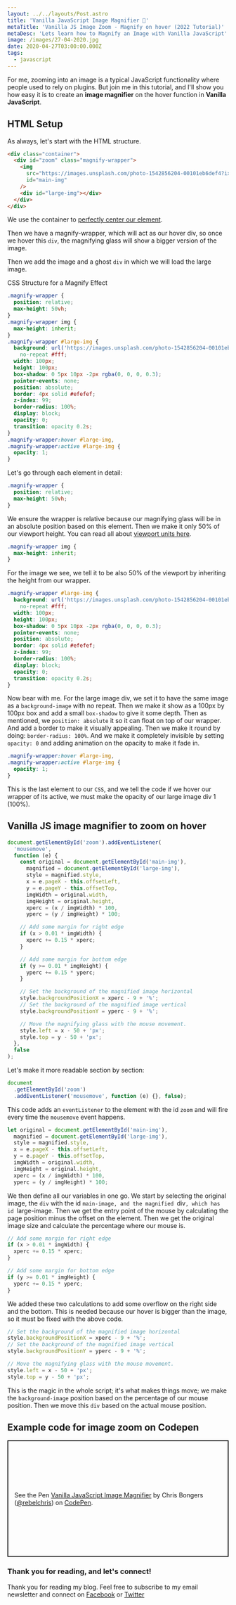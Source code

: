 ```yaml
---
layout: ../../layouts/Post.astro
title: 'Vanilla JavaScript Image Magnifier 🔎'
metaTitle: 'Vanilla JS Image Zoom - Magnify on hover (2022 Tutorial)'
metaDesc: 'Lets learn how to Magnify an Image with Vanilla JavaScript'
image: /images/27-04-2020.jpg
date: 2020-04-27T03:00:00.000Z
tags:
  - javascript
---
```


For me, zooming into an image is a typical JavaScript functionality where people used to rely on plugins. But join me in this tutorial, and I'll show you how easy it is to create an **image magnifier** on the hover function in **Vanilla JavaScript**.

## HTML Setup

As always, let's start with the HTML structure.

```html
<div class="container">
  <div id="zoom" class="magnify-wrapper">
    <img
      src="https://images.unsplash.com/photo-1542856204-00101eb6def4?ixlib=rb-1.2.1&ixid=eyJhcHBfaWQiOjEyMDd9&auto=format&fit=crop&w=975&q=80"
      id="main-img"
    />
    <div id="large-img"></div>
  </div>
</div>
```

We use the container to [perfectly center our element](https://daily-dev-tips.com/posts/css-flexbox-most-easy-center-vertical-and-horizontal/).

Then we have a magnify-wrapper, which will act as our hover div, so once we hover this `div`, the magnifying glass will show a bigger version of the image.

Then we add the image and a ghost `div` in which we will load the large image.

CSS Structure for a Magnify Effect

```css
.magnify-wrapper {
  position: relative;
  max-height: 50vh;
}
.magnify-wrapper img {
  max-height: inherit;
}
.magnify-wrapper #large-img {
  background: url('https://images.unsplash.com/photo-1542856204-00101eb6def4?ixlib=rb-1.2.1&ixid=eyJhcHBfaWQiOjEyMDd9&auto=format&fit=crop&w=975&q=80')
    no-repeat #fff;
  width: 100px;
  height: 100px;
  box-shadow: 0 5px 10px -2px rgba(0, 0, 0, 0.3);
  pointer-events: none;
  position: absolute;
  border: 4px solid #efefef;
  z-index: 99;
  border-radius: 100%;
  display: block;
  opacity: 0;
  transition: opacity 0.2s;
}
.magnify-wrapper:hover #large-img,
.magnify-wrapper:active #large-img {
  opacity: 1;
}
```

Let's go through each element in detail:

```css
.magnify-wrapper {
  position: relative;
  max-height: 50vh;
}
```

We ensure the wrapper is relative because our magnifying glass will be in an absolute position based on this element.
Then we make it only 50% of our viewport height. You can read all about [viewport units here](https://daily-dev-tips.com/posts/how-to-work-with-css-viewport-units/).

```css
.magnify-wrapper img {
  max-height: inherit;
}
```

For the image we see, we tell it to be also 50% of the viewport by inheriting the height from our wrapper.

```css
.magnify-wrapper #large-img {
  background: url('https://images.unsplash.com/photo-1542856204-00101eb6def4?ixlib=rb-1.2.1&ixid=eyJhcHBfaWQiOjEyMDd9&auto=format&fit=crop&w=975&q=80')
    no-repeat #fff;
  width: 100px;
  height: 100px;
  box-shadow: 0 5px 10px -2px rgba(0, 0, 0, 0.3);
  pointer-events: none;
  position: absolute;
  border: 4px solid #efefef;
  z-index: 99;
  border-radius: 100%;
  display: block;
  opacity: 0;
  transition: opacity 0.2s;
}
```

Now bear with me. For the large image div, we set it to have the same image as a `background-image` with no repeat.
Then we make it show as a 100px by 100px box and add a small `box-shadow` to give it some depth.
Then as mentioned, we `position: absolute` it so it can float on top of our wrapper.
And add a border to make it visually appealing. Then we make it round by doing: `border-radius: 100%`.
And we make it completely invisible by setting `opacity: 0` and adding animation on the opacity to make it fade in.

```css
.magnify-wrapper:hover #large-img,
.magnify-wrapper:active #large-img {
  opacity: 1;
}
```

This is the last element to our `CSS`, and we tell the code if we hover our wrapper of its active, we must make the opacity of our large image div 1 (100%).

## Vanilla JS image magnifier to zoom on hover

```js
document.getElementById('zoom').addEventListener(
  'mousemove',
  function (e) {
    const original = document.getElementById('main-img'),
      magnified = document.getElementById('large-img'),
      style = magnified.style,
      x = e.pageX - this.offsetLeft,
      y = e.pageY - this.offsetTop,
      imgWidth = original.width,
      imgHeight = original.height,
      xperc = (x / imgWidth) * 100,
      yperc = (y / imgHeight) * 100;

    // Add some margin for right edge
    if (x > 0.01 * imgWidth) {
      xperc += 0.15 * xperc;
    }

    // Add some margin for bottom edge
    if (y >= 0.01 * imgHeight) {
      yperc += 0.15 * yperc;
    }

    // Set the background of the magnified image horizontal
    style.backgroundPositionX = xperc - 9 + '%';
    // Set the background of the magnified image vertical
    style.backgroundPositionY = yperc - 9 + '%';

    // Move the magnifying glass with the mouse movement.
    style.left = x - 50 + 'px';
    style.top = y - 50 + 'px';
  },
  false
);
```

Let's make it more readable section by section:

```js
document
  .getElementById('zoom')
  .addEventListener('mousemove', function (e) {}, false);
```

This code adds an `eventListener` to the element with the id `zoom` and will fire every time the `mousemove` event happens.

```js
let original = document.getElementById('main-img'),
  magnified = document.getElementById('large-img'),
  style = magnified.style,
  x = e.pageX - this.offsetLeft,
  y = e.pageY - this.offsetTop,
  imgWidth = original.width,
  imgHeight = original.height,
  xperc = (x / imgWidth) * 100,
  yperc = (y / imgHeight) * 100;
```

We then define all our variables in one go.
We start by selecting the original image, the `div` with the id `main-image, and the magnified `div`, which has id `large-image.
Then we get the entry point of the mouse by calculating the page position minus the offset on the element.
Then we get the original image size and calculate the percentage where our mouse is.

```js
// Add some margin for right edge
if (x > 0.01 * imgWidth) {
  xperc += 0.15 * xperc;
}

// Add some margin for bottom edge
if (y >= 0.01 * imgHeight) {
  yperc += 0.15 * yperc;
}
```

We added these two calculations to add some overflow on the right side and the bottom. This is needed because our hover is bigger than the image, so it must be fixed with the above code.

```js
// Set the background of the magnified image horizontal
style.backgroundPositionX = xperc - 9 + '%';
// Set the background of the magnified image vertical
style.backgroundPositionY = yperc - 9 + '%';

// Move the magnifying glass with the mouse movement.
style.left = x - 50 + 'px';
style.top = y - 50 + 'px';
```

This is the magic in the whole script; it's what makes things move; we make the `background-image` position based on the percentage of our mouse position.
Then we move this `div` based on the actual mouse position.

## Example code for image zoom on Codepen

<p class="codepen" data-height="265" data-theme-id="dark" data-default-tab="js,result" data-user="rebelchris" data-slug-hash="ExVWgpo" style="height: 265px; box-sizing: border-box; display: flex; align-items: center; justify-content: center; border: 2px solid; margin: 1em 0; padding: 1em;" data-pen-title="Vanilla JavaScript Image Magnify 🔎">
  <span>See the Pen <a href="https://codepen.io/rebelchris/pen/ExVWgpo">
  Vanilla JavaScript Image Magnifier</a> by Chris Bongers (<a href="https://codepen.io/rebelchris">@rebelchris</a>)
  on <a href="https://codepen.io">CodePen</a>.</span>
</p>
<script async src="https://static.codepen.io/assets/embed/ei.js"></script>

### Thank you for reading, and let's connect!

Thank you for reading my blog. Feel free to subscribe to my email newsletter and connect on [Facebook](https://www.facebook.com/DailyDevTipsBlog) or [Twitter](https://twitter.com/DailyDevTips1)
